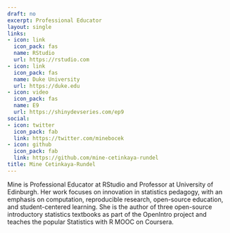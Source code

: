 ```yaml
---
draft: no
excerpt: Professional Educator
layout: single
links:
- icon: link
  icon_pack: fas
  name: RStudio
  url: https://rstudio.com
- icon: link
  icon_pack: fas
  name: Duke University
  url: https://duke.edu
- icon: video
  icon_pack: fas
  name: E9
  url: https://shinydevseries.com/ep9
social:
- icon: twitter
  icon_pack: fab
  link: https://twitter.com/minebocek
- icon: github
  icon_pack: fab
  link: https://github.com/mine-cetinkaya-rundel
title: Mine Cetinkaya-Rundel
---
```


Mine is Professional Educator at RStudio and Professor at University of Edinburgh. Her work focuses on innovation in statistics pedagogy, with an emphasis on computation, reproducible research, open-source education, and student-centered learning. She is the author of three open-source introductory statistics textbooks as part of the OpenIntro project and teaches the popular Statistics with R MOOC on Coursera.
